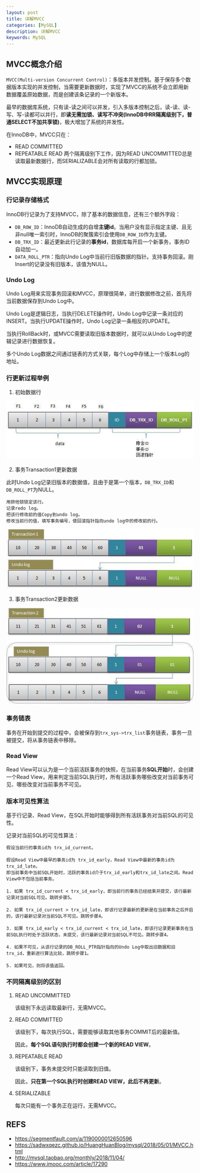 ```yaml
---
layout: post
title: 详解MVCC
categories: [MySQL]
description: 详解MVCC
keywords: MySQL
---
```



## MVCC概念介绍

`MVCC(Multi-version Concurrent Control)`：多版本并发控制。基于保存多个数据版本实现的并发控制，当需要更新数据时，实现了MVCC的系统不会立即用新数据覆盖原始数据，而是创建该条记录的一个新版本。

最早的数据库系统，只有读-读之间可以并发，引入多版本控制之后，读-读、读-写、写-读都可以并行，即**读无需加锁、读写不冲突(InnoDB中RR隔离级别下，普通SELECT不加共享锁)**，极大增加了系统的并发性。

在InnoDB中，MVCC只在：
- READ COMMITTED
- REPEATABLE READ
两个隔离级别下工作，因为READ UNCOMMITTED总是读取最新数据行，而SERIALIZABLE会对所有读取的行都加锁。

## MVCC实现原理

### 行记录存储格式

InnoDB行记录为了支持MVCC，除了基本的数据信息，还有三个额外字段：
- `DB_ROW_ID`：InnoDB自动生成的自增**主键id**。当用户没有显示指定主键、且无非null唯一索引时，InnoDB的聚簇索引会使用`DB_ROW_ID`作为主键。
- `DB_TRX_ID`：最近更新此行记录的**事务id**，数据库每开启一个新事务，事务ID自动加一。
- `DATA_ROLL_PTR`：指向Undo Log中当前行旧版数据的指针。支持事务回滚。刚Insert的记录没有旧版本，该值为NULL。

### Undo Log

Undo Log用来实现事务回滚和MVCC，原理很简单，进行数据修改之前，首先将当前数据保存到Undo Log中。

Undo Log是逻辑日志，当执行DELETE操作时，Undo Log中记录一条对应的INSERT。当执行UPDATE操作时，Undo Log记录一条相反的UPDATE。

当执行RollBack时，或MVCC需要读取旧版本数据时，就可以从Undo Log中的逻辑记录进行数据恢复。

多个Undo Log数据之间通过链表的方式关联，每个Log中存储上一个版本Log的地址。

### 行更新过程举例

1. 初始数据行

![image](https://raw.githubusercontent.com/cheng-dp/ImageHostInGithub/master/mysql_mvcc_update_row_ex_1.jpeg)

2. 事务Transaction1更新数据

此时Undo Log记录旧版本的数据值，且由于是第一个版本，`DB_TRX_ID`和`DB_ROLL_PT`为NULL。

```
用排他锁锁定该行。
记录redo log。
把该行修改前的值Copy到undo log。
修改当前行的值，填写事务编号，使回滚指针指向undo log中的修改前的行。
```

![image](https://raw.githubusercontent.com/cheng-dp/ImageHostInGithub/master/mysql_mvcc_update_row_ex_2.jpeg)

3. 事务Transaction2更新数据

![image](https://raw.githubusercontent.com/cheng-dp/ImageHostInGithub/master/mysql_mvcc_update_row_ex_3.jpeg)

### 事务链表

事务在开始到提交的过程中，会被保存到`trx_sys->trx_list`事务链表，事务一旦被提交，将从事务链表中移除。

### Read View

Read View可以认为是一个当前活跃事务的快照，在当前事务**SQL开始**时，会创建一个Read View，用来判定当前SQL执行时，所有活跃事务哪些改变对当前事务可见、哪些改变对当前事务不可见。

### 版本可见性算法

基于行记录、Read View，在SQL开始时能够得到所有活跃事务对当前SQL的可见性。

记录对当前SQL的可见性算法：
```
假设当前行的事务id为 trx_id_current。

假设Read View中最早的事务id为 trx_id_early，Read View中最新的事务id为trx_id_late。
即当前事务中当前SQL开始时，活跃的事务id介于trx_id_early和trx_id_late之间。Read View中不包括当前事务。

1. 如果 trx_id_current < trx_id_early，即当前行的事务已经结束并提交，该行最新记录对当前SQL可见。跳转步骤5。

2. 如果 trx_id_current > trx_id_late，即该行记录最新的更新是在当前事务之后开启的，该行最新记录对当前SQL不可见。跳转步骤4。

3. 如果 trx_id_early < trx_id_current < trx_id_late，即该行记录更新事务在当前SQL执行时处于活跃状态，未提交，该行最新记录对当前SQL不可见。跳转步骤4。

4. 如果不可见，从该行记录的DB_ROLL_PTR指针指向的Undo Log中取出旧数据和旧trx_id，重新进行算法比较，跳转步骤1。

5. 如果可见，则将该值返回。

```

### 不同隔离级别的区别

1. READ UNCOMMITTED

    该级别下永远读取最新行，无需MVCC。

2. READ COMMITTED
    
    该级别下，每次执行SQL，需要能够读取其他事务COMMIT后的最新值。

    因此，**每个SQL语句执行时都会创建一个新的READ VIEW**。

3. REPEATABLE READ

    该级别下，事务未提交时只能读取到旧值。
    
    因此，**只在第一个SQL执行时创建READ VIEW，此后不再更新**。

4. SERIALIZABLE

    每次只能有一个事务正在运行，无需MVCC。

## REFS
- https://segmentfault.com/a/1190000012650596
- https://sadwxqezc.github.io/HuangHuanBlog/mysql/2018/05/01/MVCC.html
- http://mysql.taobao.org/monthly/2018/11/04/
- https://www.imooc.com/article/17290